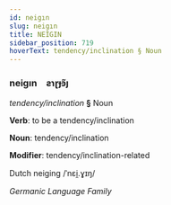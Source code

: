 ```yaml
---
id: neigın
slug: neigın
title: NEİGIN
sidebar_position: 719
hoverText: tendency/inclination § Noun
---
```


### neigın&emsp;<span kind="abugida">ƨɿɽɟꜿ̃ȷ</span>

*tendency/inclination* **§** Noun

**Verb**: to be a tendency/inclination

**Noun**: tendency/inclination

**Modifier**: tendency/inclination-related

Dutch neiging /ˈnɛi̯.ɣɪŋ/

*Germanic Language Family*